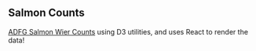 ## Salmon Counts

[ADFG Salmon Wier Counts](http://www.adfg.alaska.gov/sf/FishCounts/) using D3 utilities, and uses React to render the data!

